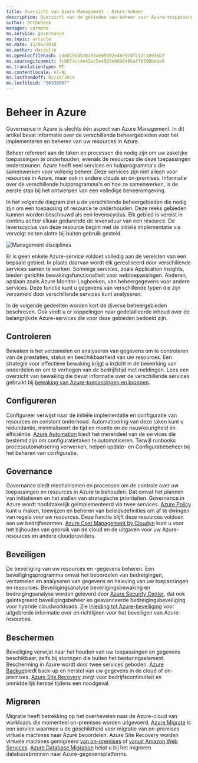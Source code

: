 ```yaml
---
title: Overzicht van Azure Management - Azure-beheer
description: Overzicht van de gebieden van beheer voor Azure-toepassingen en bronnen met koppelingen naar inhoud op Azure-beheerhulpprogramma's.
author: DCtheGeek
manager: carmonm
ms.service: governance
ms.topic: article
ms.date: 12/06/2018
ms.author: dacoulte
ms.openlocfilehash: c38d19b8528399ae09d92e48ed7dfc17c18938b7
ms.sourcegitcommit: fcb674cc4e43ac5e4583e0098d06af7b398bd9a9
ms.translationtype: MT
ms.contentlocale: nl-NL
ms.lasthandoff: 02/18/2019
ms.locfileid: "56338067"
---
```

# <a name="management-in-azure"></a>Beheer in Azure

Governance in Azure is slechts één aspect van Azure Management. In dit artikel bevat informatie over de verschillende beheergebieden voor het implementeren en beheren van uw resources in Azure.

Beheer refereert aan de taken en processen die nodig zijn om uw zakelijke toepassingen te onderhouden, evenals de resources die deze toepassingen ondersteunen. Azure heeft veel services en hulpprogramma's die samenwerken voor volledig beheer. Deze services zijn niet alleen voor resources in Azure, maar ook in andere clouds en on-premises. Informatie over de verschillende hulpprogramma's en hoe ze samenwerken, is de eerste stap bij het ontwerpen van een volledige beheeromgeving.

In het volgende diagram ziet u de verschillende beheergebieden die nodig zijn om een toepassing of resource te onderhouden. Deze reeks gebieden kunnen worden beschouwd als een levenscyclus. Elk gebied is vereist in continu achter elkaar gedurende de levensduur van een resource. De levenscyclus van deze resource begint met de initiële implementatie via vervolgt en ten slotte bij buiten gebruik gesteld.

![Management disciplines](../monitoring/media/management-overview/management-capabilities.png)

Er is geen enkele Azure-service voldoet volledig aan de vereisten van een bepaald gebied. In plaats daarvan wordt elk gerealiseerd door verschillende services samen te werken. Sommige services, zoals Application Insights, bieden gerichte bewakingsfunctionaliteit voor webtoepassingen. Anderen, opslaan zoals Azure Monitor-Logboeken, van beheergegevens voor andere services. Deze functie kunt u gegevens van verschillende typen die zijn verzameld door verschillende services kunt analyseren.

In de volgende gedeelten worden kort de diverse beheergebieden beschreven. Ook vindt u er koppelingen naar gedetailleerde inhoud over de belangrijkste Azure-services die voor deze gebieden bedoeld zijn.

## <a name="monitor"></a>Controleren

Bewaken is het verzamelen en analyseren van gegevens om te controleren van de prestaties, status en beschikbaarheid van uw resources. Een strategie voor effectieve bewaking krijgt u inzicht in de bewerking van onderdelen en om te verhogen van de bedrijfstijd met meldingen. Lees een overzicht van bewaking die bevat informatie over de verschillende services gebruikt bij [bewaking van Azure-toepassingen en bronnen](../monitoring/monitoring-overview.md).

## <a name="configure"></a>Configureren

Configureer verwijst naar de initiële implementatie en configuratie van resources en constant onderhoud.
Automatisering van deze taken kunt u redundantie, minimaliseert de tijd en moeite en de nauwkeurigheid en efficiëntie. [Azure Automation](../automation/automation-intro.md) biedt het merendeel van de services die bestemd zijn om configuratietaken te automatiseren. Terwijl runbooks procesautomatisering verwerken, helpen update- en Configuratiebeheer bij het beheren van configuratie.

## <a name="govern"></a>Governance

Governance biedt mechanismen en processen om de controle over uw toepassingen en resources in Azure te behouden. Dat omvat het plannen van initiatieven en het stellen van strategische prioriteiten.
Governance in Azure wordt hoofdzakelijk geïmplementeerd via twee services. [Azure Policy](./policy/overview.md) kunt u maken, toewijzen en beheren van beleidsdefinities om af te dwingen van regels voor uw resources. Deze functie blijft deze resources voldoen aan uw bedrijfsnormen. [Azure Cost Management by Cloudyn](../cost-management/overview.md) kunt u voor het bijhouden van gebruik van de cloud en de uitgaven voor uw Azure-resources en andere cloudproviders.

## <a name="secure"></a>Beveiligen

De beveiliging van uw resources en -gegevens beheren. Een beveiligingsprogramma omvat het beoordelen van bedreigingen, verzamelen en analyseren van gegevens en naleving van uw toepassingen en resources. Beveiligingsanalyse beveiligingsbewaking en bedreigingsanalyse worden geleverd door [Azure Security Center](../security-center/security-center-intro.md), dat ook geïntegreerd beveiligingsbeheer en geavanceerde bedreigingsbeveiliging voor hybride cloudworkloads. Zie [Inleiding tot Azure-beveiliging](../security/azure-security.md) voor uitgebreide informatie over en richtlijnen voor het beveiligen van Azure-resources.

## <a name="protect"></a>Beschermen

Beveiliging verwijst naar het houden van uw toepassingen en gegevens beschikbaar, zelfs bij storingen die buiten het besturingselement. Bescherming in Azure wordt door twee services geboden. [Azure Backup](../backup/backup-introduction-to-azure-backup.md)biedt back-up en herstel van uw gegevens in de cloud of on-premises. [Azure Site Recovery](../site-recovery/site-recovery-overview.md) zorgt voor bedrijfscontinuïteit en onmiddellijk herstel tijdens een noodgeval.

## <a name="migrate"></a>Migreren

Migratie heeft betrekking op het overhevelen naar de Azure-cloud van workloads die momenteel on-premises worden uitgevoerd.
[Azure Migrate](../migrate/migrate-overview.md) is een service waarmee u de geschiktheid voor migratie van on-premises virtuele machines naar Azure beoordelen. Azure Site Recovery worden virtuele machines gemigreerd [van on-premises](../site-recovery/migrate-tutorial-on-premises-azure.md) of [vanuit Amazon Web Services](../site-recovery/migrate-tutorial-aws-azure.md). [Azure Database Migration](../dms/dms-overview.md) helpt u bij het migreren databasebronnen naar Azure-gegevensplatforms.